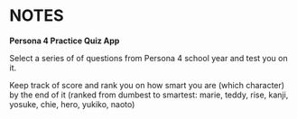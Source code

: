 NOTES
======

**Persona 4 Practice Quiz App**

Select a series of of questions from Persona 4 school year and test you on it.

Keep track of score and rank you on how smart you are (which character) by the end of it (ranked from dumbest to smartest: marie, teddy, rise, kanji, yosuke, chie, hero, yukiko, naoto)